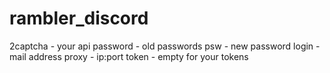 # rambler_discord

2captcha - your api
password - old passwords
psw - new password
login - mail address
proxy - ip:port
token - empty for your tokens
